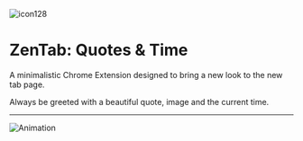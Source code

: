 ![icon128](https://github.com/gmadharh/zen-tab/assets/58638508/c1631a9a-d5e1-49b3-af41-2705e252efc9)

# ZenTab: Quotes & Time

A minimalistic Chrome Extension designed to bring a new look to the new tab page.

Always be greeted with a beautiful quote, image and the current time.

---
![Animation](https://github.com/gmadharh/zen-tab/assets/58638508/4ce64007-b633-4d39-9b43-692f116abcb5)
